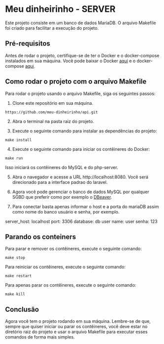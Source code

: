 # Meu dinheirinho - SERVER

Este projeto consiste em um banco de dados MariaDB. 
O arquivo Makefile foi criado para facilitar a execução do projeto.

## Pré-requisitos

Antes de rodar o projeto, certifique-se de ter o Docker e o docker-compose instalados em sua máquina. Você pode baixar o Docker [aqui](https://www.docker.com/get-started) e o docker-compose [aqui](https://docs.docker.com/compose/install/).

## Como rodar o projeto com o arquivo Makefile

Para rodar o projeto usando o arquivo Makefile, siga os seguintes passos:

1. Clone este repositório em sua máquina.

```
https://github.com/meu-dinheirinho/api.git
```

2. Abra o terminal na pasta raiz do projeto.

3. Execute o seguinte comando para instalar as dependências do projeto:

```
make install
```

4. Execute o seguinte comando para iniciar os contêineres do Docker:

```
make run
```

Isso iniciará os contêineres do MySQL e do php-server.

5. Abra o navegador e acesse a URL http://localhost:8080. Você será direcionado para a interface padrao do laravel.

6. Agora você pode gerenciar o banco de dados MySQL por qualquer SGBD que preferir como por exemplo o [DBeaver](https://dbeaver.io/download/). 
   
7. Para conectar basta apenas informar o host e a porta do mariaDB assim como nome do banco usuário e senha, por exemplo.

server_host: localhost
port: 3306
database: db
user name: user
senha: 123

## Parando os conteiners

Para parar e remover os contêineres, execute o seguinte comando:

```
make stop
```

Para reiniciar os contêineres, execute o seguinte comando:

```
make restart
```

Para apenas parar os contêineres, execute o seguinte comando:

```
make kill
```

## Conclusão

Agora você tem o projeto rodando em sua máquina. Lembre-se de que, sempre que quiser iniciar ou parar os contêineres, você deve estar no diretório raiz do projeto e usar o arquivo Makefile para executar esses comandos de forma mais simples.